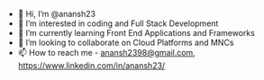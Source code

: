 - 👋 Hi, I’m @anansh23
- 👀 I’m interested in coding and Full Stack Development
- 🌱 I’m currently learning Front End Applications and Frameworks
- 💞️ I’m looking to collaborate on Cloud Platforms and MNCs
- 📫 How to reach me - anansh2398@gmail.com, https://www.linkedin.com/in/anansh23/

<!---
anansh23/anansh23 is a ✨ special ✨ repository because its `README.md` (this file) appears on your GitHub profile.
You can click the Preview link to take a look at your changes.
--->
